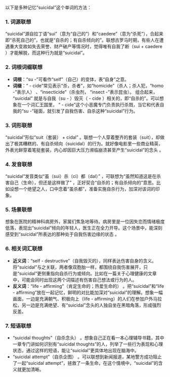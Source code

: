 以下是多种记忆“suicidal”这个单词的方法：

### 1. 词源联想
“suicidal”源自拉丁语“sui”（意为“自己的”）和“caedere”（意为“杀死”），合起来即“杀死自己的”，也就是“自杀的；有自杀倾向的”。联想古罗马时期，有些人在遭遇重大变故如失去荣誉、财产破产等情况时，觉得唯有自我了断（sui + caedere ）才能解脱，而这种行为就是“suicidal”。 

### 2. 词根词缀联想 
 - **词根**：“su -”可看作“self”（自己）的变体，表“自身”之意。
 - **词缀**：“ - cide”常见表示“杀，杀者”，如“homicide”（杀人；杀人犯，“homo -”表示人） 、“insecticide”（杀虫剂， “insect -”表示昆虫）。 
组合起来， “suicidal” 就是与自我（su - ）毁灭（ - cide ）相关的，即“自杀的”。可以想象在一个词汇王国里， “ - cide”这个小恶魔专门负责执行杀戮，当它和代表自我的“su -”碰面，就引发了自我伤害、自杀这种“suicidal”行为。 

### 3. 词形联想 
“suicidal”形似“suit（套装） + cidal” 。联想一个人穿着整齐的套装（suit），却做出了极其糟糕的、有自杀倾向（suicidal）的行为。就好像电影里一些商业精英，外表光鲜穿着笔挺套装，内心却因巨大压力濒临崩溃甚至产生“suicidal”的念头 。 

### 4. 发音联想 
“suicidal”发音类似“虽（sui）杀（ci）都（dal）” ，可联想为“虽然知道这是在杀害自己（生命），但还是这样做了” ，正好契合“自杀的；有自杀倾向的”意思。比如设想一个绝望之人，口中念着“虽杀都”，准备实施自杀行为，加深对该词的印象。 

### 5. 场景联想 
想象在医院的精神科病房外，家属们焦急地等待。病房里是一位因失恋而情绪极度低落，表现出“suicidal”倾向的年轻人，医生正在全力开导。这个场景中，能深刻感受到“suicidal”所表达的那种处于自我伤害边缘的状态 。 

### 6. 相关词汇联想 
 - **近义词**：“self - destructive”（自我毁灭的），同样表达伤害自身的含义。将“suicidal”与之关联，两者像双胞胎一样，都围绕自我伤害展开，只是“suicidal”更侧重指向自杀行为或倾向。比如在一篇关于心理健康的文章中，可能会同时出现这两个词描述有伤害自己想法或行为的人。 
 - **反义词**：“life - affirming”（肯定生命的；热爱生命的） 。把“suicidal”和“life - affirming”放在一起记忆，鲜明的对比能加深对“suicidal”的理解。想象一幅画面，一边是充满朝气、积极向上（life - affirming）的人们在参加户外马拉松，另一边是充满绝望、有“suicidal”念头的人独自坐在黑暗角落，形成强烈反差。 

### 7. 短语联想 
 - “suicidal thoughts”（自杀念头） 。想象自己正在看一本心理辅导书籍，其中一章专门讲如何识别有“suicidal thoughts”的人，列举了一些行为表现和心理状态，通过这样的短语，能让“suicidal”更具体地出现在脑海中。 
 - “suicidal attempt”（自杀企图） 。可以联想到新闻报道，某地警方成功阻止了一起“suicidal attempt”，拯救了一条生命，在这个情境中，“suicidal”的含义就更加清晰。 